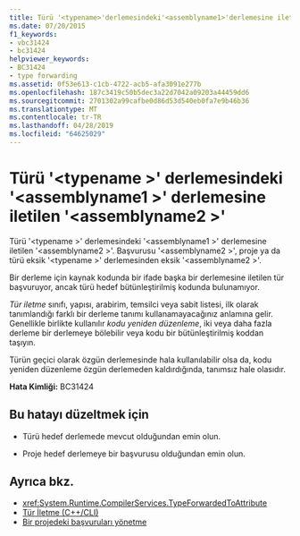 ```yaml
---
title: Türü '<typename>'derlemesindeki'<assemblyname1>'derlemesine iletilmiş'<assemblyname2>'
ms.date: 07/20/2015
f1_keywords:
- vbc31424
- bc31424
helpviewer_keywords:
- BC31424
- type forwarding
ms.assetid: 0f53e613-c1cb-4722-acb5-afa3091e277b
ms.openlocfilehash: 187c3419c50b5dec3a22d7042a09203a44459dd6
ms.sourcegitcommit: 2701302a99cafbe0d86d53d540eb0fa7e9b46b36
ms.translationtype: MT
ms.contentlocale: tr-TR
ms.lasthandoff: 04/28/2019
ms.locfileid: "64625029"
---
```

# <a name="type-typename-in-assembly-assemblyname1-has-been-forwarded-to-assembly-assemblyname2"></a>Türü '\<typename >' derlemesindeki '\<assemblyname1 >' derlemesine iletilen '\<assemblyname2 >'
Türü '\<typename >' derlemesindeki '\<assemblyname1 >' derlemesine iletilen '\<assemblyname2 >'. Başvurusu '\<assemblyname2 >', proje ya da türü eksik '\<typename >' derlemesinden eksik '\<assemblyname2 >'.  
  
 Bir derleme için kaynak kodunda bir ifade başka bir derlemesine iletilen tür başvuruyor, ancak türü hedef bütünleştirilmiş kodunda bulunamıyor.  
  
 *Tür iletme* sınıfı, yapısı, arabirim, temsilci veya sabit listesi, ilk olarak tanımlandığı farklı bir derleme tanımı kullanamayacağınız anlamına gelir. Genellikle birlikte kullanılır *kodu yeniden düzenleme*, iki veya daha fazla derleme bir derlemeye bölebilir veya kodu bir bütünleştirilmiş koddan taşıyın.  
  
 Türün geçici olarak özgün derlemesinde hala kullanılabilir olsa da, kodu yeniden düzenleme özgün derlemeden kaldırdığında, tanımsız hale olasıdır.  
  
 **Hata Kimliği:** BC31424  
  
## <a name="to-correct-this-error"></a>Bu hatayı düzeltmek için  
  
- Türü hedef derlemede mevcut olduğundan emin olun.  
  
- Proje hedef derlemeye bir başvurusu olduğundan emin olun.  
  
## <a name="see-also"></a>Ayrıca bkz.

- <xref:System.Runtime.CompilerServices.TypeForwardedToAttribute>
- [Tür İletme (C++/CLI)](/cpp/windows/type-forwarding-cpp-cli)
- [Bir projedeki başvuruları yönetme](/visualstudio/ide/managing-references-in-a-project)
